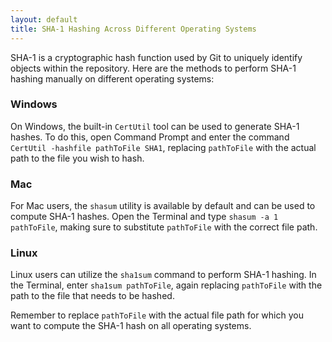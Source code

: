 ```yaml
---
layout: default
title: SHA-1 Hashing Across Different Operating Systems
---
```



SHA-1 is a cryptographic hash function used by Git to uniquely identify objects within the repository. Here are the methods to perform SHA-1 hashing manually on different operating systems:

### Windows

On Windows, the built-in `CertUtil` tool can be used to generate SHA-1 hashes. To do this, open Command Prompt and enter the command `CertUtil -hashfile pathToFile SHA1`, replacing `pathToFile` with the actual path to the file you wish to hash.

### Mac

For Mac users, the `shasum` utility is available by default and can be used to compute SHA-1 hashes. Open the Terminal and type `shasum -a 1 pathToFile`, making sure to substitute `pathToFile` with the correct file path.

### Linux

Linux users can utilize the `sha1sum` command to perform SHA-1 hashing. In the Terminal, enter `sha1sum pathToFile`, again replacing `pathToFile` with the path to the file that needs to be hashed.

Remember to replace `pathToFile` with the actual file path for which you want to compute the SHA-1 hash on all operating systems.
